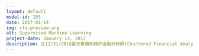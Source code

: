```yaml
---
layout: default
modal-id: 103
date: 2017-01-14
img: cfa-preview.png
alt: Supervised Machine Learning
project-date: January 14, 2017
description: 在12/31/2016當天累積到特許金融分析師(Chartered Financial Analyst, CFA) 證照要求的四年相關工作經驗後，CFA協會 (CFA Institute)終於在這週一把證照發給我了。<p>這個證照，在金融界，尤其是投資界，蠻受關注的。研究所時在指導教授周教授的鼓勵下開始準備這個證照。拿證照的要求是考過三階段的考試，以及有四年在金融業工作的經驗。我在2012年考過了第三階時只有0年的相關工作經驗，於是等了整整四年，才拿到這個證照，實在是漫漫長路。<p>有時候覺得，做決定的時候要很謹慎，因為有些決定對接下來的人生有重大影響。在2009開始考CFA後，接下來的三年，花了很多時間在念書上面。在考過CFA第三階段後，接下來的四年，生活圈也是緊密地環繞在這上面。<p>在2012年考完第三階後，有一天遇到一位從公司財務專業退休的Terry，鼓勵我加入亞特蘭大當地的CFA協會去認識人。當時覺得會費好貴，但是還是硬著頭皮加入了。加入之後，第一次去參加的午餐會，很笨拙，不知道要怎麼跟人交談。在去過幾次之後，有慢慢改善，但是總覺得少了些什麼，沒有歸屬感。直到2012年底參加一個該協會辦的志工講座，想法開始慢慢轉變。<p>從大學時代開始，我一直對當志工非常有興趣，大概是因為其他一起工作的志工總是充滿熱情而且做事投入。在加入亞特蘭大CFA協會的志工團後，第一項任務很簡單，是在2013的美國東南部CFA Research Challenge(CFA商業競賽)幫忙拍照跟當計時員。2014年度擔任這個競賽的副領導人，開始學習組織這個競賽的大小事。很幸運地認識了很多熱血的CFA Charterholder (CFA持證人)或正在準備這項考試的人。  也就是在這個時候，覺得學生時代跟同儕一起學習或熱血地做活動的感覺又回來了。2015年度擔任這個競賽的總領導人，更忙碌但是也更投入。2016年度加入協會董事會成員擔任教育部長，第一次有機會觀察到非營利上層組織是如何運作的，也更深刻感受到志工的熱情。2017年度轉入協會新成立的基金會，目前擔任教育部長下的董事會成員。這個基金會2016年中才成立，有很多地方都還在起草階段，因此很多事項都要從頭擬定。董事會的成員大部分是40-50多歲，以及一些30幾歲和一兩個20幾歲的。覺得前輩們做起事來真的很專業。雖然是非營利團體的志工團，可是做起事來完全不輸營利的商業團體。<p>過去這幾年，就因為CFA這項考試，CFA亞特蘭大協會佔據了我一大部分的生活圈及時間，常常覺得因為太過忙碌而感到忙亂，但是現在回頭看覺得還蠻值得的。現在去午餐會，也許還會有小笨拙，只是不再像一前那樣害羞不知道怎麼認識人，因為現在去午餐會幾乎每次都會看到幾個我已經認識的人。
---
```

